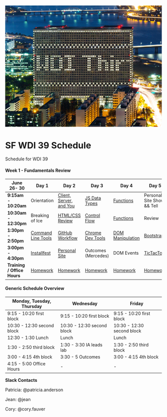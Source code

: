 <p align="center">
<img src="PhotoFunia-1497888882.gif" >
</p>

# SF WDI 39 Schedule

Schedule for WDI 39

#### Week 1 - Fundamentals Review
<table><thead>
<tr>
<th>June 26- 30</th>
<th>Day 1</th>
<th>Day 2</th>
<th>Day 3</th>
<th>Day 4</th>
<th>Day  5</th>
</tr>
</thead><tbody>
<tr>
<td><strong>9:15am - 10:20am</strong></td>
<td>Orientation</td>
<td><a href="https://github.com/SF-WDI-LABS/the-client-the-server-and-you/blob/master/README.md">Client, Server, and You</a></td>
<td><a href="https://github.com/sf-wdi-labs/js-data-types">JS Data Types</a></td>
<td><a href="https://github.com/sf-wdi-labs/js-functions">Functions</a></td>
<td>Personal Site Show && Tell</td>
</tr>

<tr>
<td><strong>10:30am - 12:30pm</strong></td>
<td>Breaking of Ice</td>
<td><a href="https://github.com/sf-wdi-labs/html-css-review">HTML/CSS Review</a></td>
<td><a href="https://github.com/sf-wdi-labs/js-control-flow">Control Flow</a></td>
<td><a href="https://github.com/sf-wdi-labs/js-functions">Functions</a></td>
<td>Review</td>
</tr>

<tr>
<td><strong>1:30pm - 2:50pm</strong></td>
<td><a href="https://github.com/SF-WDI-LABS/command-line">Command Line Tools</a></td>
<td><a href="https://github.com/sf-wdi-labs/git-github">GitHub Workflow</a></td>
<td><a href="https://github.com/SF-WDI-LABS/dev-tools">Chrome Dev Tools</a></td>
<td><a href="https://github.com/SF-WDI-LABS/dom-manipulation">DOM Manipulation</a></td>
<td><a href="https://github.com/SF-WDI-LABS/bootstrap">Bootstrap</a></td>
</tr>

<tr>
<td><strong>3:00pm - 4:30pm</strong></td>
<td><a href="https://github.com/sf-wdi-labs/installfest">Installfest</a></td>
<td><a href="https://github.com/SF-WDI-LABS/personal-portfolio">Personal Site</a></td>
<td>Outcomes (Mercedes)</td>
<td><a href="https://github.com/sf-wdi-labs/dom-events-jquery"></a>DOM Events</td>
<td><a href="https://github.com/SF-WDI-LABS/tic-tac-toe"</a>TicTacToe</td>
</tr>

<tr>
<td><strong>Training / Office Hours</strong></td>
<td><a href="homework/week-01.md">Homework</a></td>
<td><a href="homework/week-01.md">Homework</a></td>
<td><a href="homework/week-01.md">Homework</a></td>
<td><a href="homework/week-01.md">Homework</a></td>
<td><a href="homework/week-01.md">Homework</a></td>
</tr>
</tbody></table>

#### Generic Schedule Overview

 Monday, Tuesday, Thursday  | Wednesday | Friday
  ------------------ | ----- | ----
   9:15 - 10:20 first block   |9:15 - 10:20 first block     | 9:15 - 10:20 first block
 10:30 - 12:30 second block    | 10:30 - 12:30 second block     | 10:30 - 12:30 second block
  12:30 - 1:30 Lunch         | Lunch          | Lunch
  1:30 - 2:50 third block      | 1:30 - 3:30 IA leads lab   | 1:30 - 2:50 third block
  3:00 - 4:15 4th block     | 3:30 - 5 Outcomes  | 3:00 - 4:15 4th block
4:15 - 5:00 Office Hours   | - | -


**Slack Contacts**  

Patricia: @patricia.anderson

Jean: @jean

Cory: @cory.fauver
